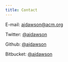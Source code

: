 ```yaml
---
title: Contact
---
```


E-mail: [ajdawson@acm.org](mailto:ajdawson@acm.org)

Twitter: [\@ajdawson](https://twitter.com/ajdawson)

Github: [\@ajdawson](https://github.com/ajdawson)

Bitbucket: [\@ajdawson](https://bitbucket.org/ajdawson)

